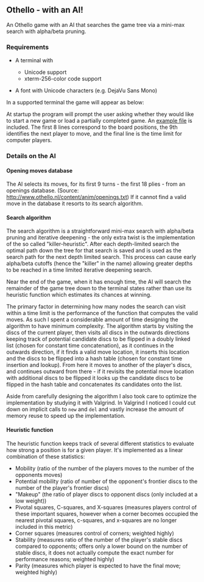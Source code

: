 ## Othello - with an AI! 

An Othello game with an AI that searches the game tree via a mini-max search with alpha/beta pruning.

### Requirements

* A terminal with 
  - Unicode support
  - xterm-256-color code support

* A font with Unicode characters (e.g. DejaVu Sans Mono)

In a supported terminal the game will appear as below:

At startup the program will prompt the user asking whether they would like to
start a new game or load a partially completed game. An [example
file](./instances) is included. The first 8 lines correspond to the board
positions, the 9th identifies the next player to move, and the final line is
the time limit for computer players.

### Details on the AI

#### Opening moves database 

The AI selects its moves, for its first 9 turns - the first 18 plies - from an
openings database. (Source: http://www.othello.nl/content/anim/openings.txt)
If it cannot find a valid move in the database it resorts to its search
algorithm.

#### Search algorithm 

The search algorithm is a straightforward mini-max search with alpha/beta
pruning and iterative deepening - the only extra twist is the implementation
of the so called "killer-heuristic". After each depth-limited search the
optimal path down the tree for that search is saved and is used as the search
path for the next depth limited search. This process can cause early
alpha/beta cutoffs (hence the "killer" in the name) allowing greater depths to
be reached in a time limited iterative deepening search.

Near the end of the game, when it has enough time, the AI will search the
remainder of the game tree down to the terminal states rather than use its
heuristic function which estimates its chances at winning.

The primary factor in determining how many nodes the search can visit within a
time limit is the performance of the function that computes the valid moves.
As such I spent a considerable amount of time designing the algorithm to have
minimum complexity. The algorithm starts by visiting the discs of the current
player, then visits all discs in the outwards directions keeping track of
potential candidate discs to be flipped in a doubly linked list (chosen for
constant time concatenation), as it continues in the outwards direction, if it
finds a valid move location, it inserts this location and the discs to be
flipped into a hash table (chosen for constant time insertion and lookup).
From here it moves to another of the player's discs, and continues outward
from there - if it revisits the potential move location with additional discs
to be flipped it looks up the candidate discs to be flipped in the hash table and
concatenates its candidates onto the list.

Aside from carefully designing the algorithm I also took care to optimize the
implementation by studying it with Valgrind. In Valgrind I noticed I could
cut down on implicit calls to `new` and `del` and vastly increase the amount
of memory reuse to speed up the implementation.

#### Heuristic function

The heuristic function keeps track of several different statistics to evaluate
how strong a position is for a given player. It's implemented as a linear
combination of these statistics:

- Mobility (ratio of the number of the players moves to the number of the opponents moves)
- Potential mobility (ratio of number of the opponent's frontier discs to the number of the player's frontier discs)
- "Makeup" (the ratio of player discs to opponent discs (only included at a low weight))
- Pivotal squares, C-squares, and X-squares (measures players control of these important squares, however when a corner becomes occupied the nearest pivotal squares, c-squares, and x-squares are no longer included in this metric)
- Corner squares (measures control of corners; weighted highly)
- Stability (measures ratio of the number of the player's stable discs compared to opponents; offers only a lower bound on the number of stable discs, it does not actually compute the exact number for performance reasons; weighted highly)
- Parity (measures which player is expected to have the final move; weighted highly)
